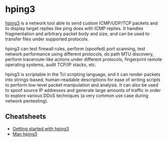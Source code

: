 # hping3

[hping3](https://www.kali.org/tools/hping3/) is a network tool able to send custom ICMP/UDP/TCP packets and to display target replies like ping does with ICMP replies. It handles fragmentation and arbitrary packet body and size, and can be used to transfer files under supported protocols. 

hping3 can test firewall rules, perform (spoofed) port scanning, test network performance using different protocols, do path MTU discovery, perform traceroute-like actions under different protocols, fingerprint remote operating systems, audit TCP/IP stacks, etc. 

hping3 is scriptable in the Tcl scripting language, and it can render packets into strings-based, human-readable descriptions for ease of writing scripts to perform low-level packet manipulation and analysis. It can also be used to spoof source IP addresses and generate large amounts of traffic in order to explore various DDoS techniques (a very common use case during network pentesting).

## Cheatsheets

* [Getting started with hping3](http://wiki.hping.org/94)
* [Man hping3](https://linux.die.net/man/8/hping3)